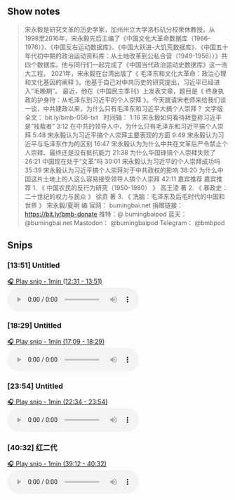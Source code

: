 
## Show notes
> 宋永毅是研究文革的历史学家，加州州立大学洛杉矶分校荣休教授。从1998至2016年，宋永毅先后主编了《中国文化大革命数据库（1966-1976）》、《中国反右运动数据库》、《中国大跃进-大饥荒数据库》、《中国五十年代初中期的政治运动资料库：从土地改革到公私合营（1949-1956））》共四个数据库。他与同行们一起完成了《中国当代政治运动史数据库》这一浩大工程。 2021年，宋永毅在台湾出版了《 毛泽东和文化大革命：政治心理和文化基因的阐释 》。他基于自己对中共历史的研究提出，习近平已经进入“毛晚期”。 最近，他在《中国民主季刊》上发表文章，题目是《 终身执政的护身符：从毛泽东到习近平的个人崇拜 》。今天就请宋老师来给我们谈一谈，中共建政以来，为什么只有毛泽东和习近平大搞个人崇拜？  文字版全文： bit.ly/bmb-056-txt    时间轴： 1:16 宋永毅如何看待拜登称习近平是“独裁者” 3:12 在中共的领导人中，为什么只有毛泽东和习近平搞个人崇拜 5:48 宋永毅认为习近平搞个人崇拜主要表现的方面 9:49 宋永毅认为习近平与毛泽东作为的区别 16:47 宋永毅认为为什么中共在文革后严令禁止个人崇拜、最终还是没有抵抗能力 21:38 为什么华国锋搞个人崇拜失败了 26:21 中国现在处于“文革”吗 30:01 宋永毅认为习近平的个人崇拜成功吗 35:39 宋永毅认为习近平搞个人崇拜对于中共政权的影响 38:20 为什么中国这片土地上的人这么容易接受领导人搞个人崇拜 42:11 嘉宾推荐  嘉宾推荐 1. 《 中国农民的反行为研究（1950-1980） 》 高王淩 著 2. 《 暴政史：二十世纪的权力与民众 》 徐贲 著 3. 《 洗脑：毛泽东及后毛时代的中国和世界 》 宋永毅/夏明 编
> 官网： bumingbai.net  捐赠链接： https://bit.ly/bmb-donate  推特：@ bumingbaipod  蓝天： @bumingbai.net  Mastodon： @bumingbaipod  Telegram： @bmbpod

## Snips
### [13:51] Untitled
[🎧 Play snip - 1min️ (12:31 - 13:51)](https://share.snipd.com/snip/6f5ba815-a01e-4ada-8a61-344b65541789)
<audio controls> <source src="https://www.buzzsprout.com/1982525/episodes/13219929-.mp3#t=12:31,13:51"> </audio>
### [18:29] Untitled
[🎧 Play snip - 1min️ (17:09 - 18:29)](https://share.snipd.com/snip/6e86bea9-b434-43a3-91bf-cc2a60e0ab52)
<audio controls> <source src="https://www.buzzsprout.com/1982525/episodes/13219929-.mp3#t=17:09,18:29"> </audio>
### [23:54] Untitled
[🎧 Play snip - 1min️ (22:34 - 23:54)](https://share.snipd.com/snip/7a620ed8-62b6-4d3e-8994-dbeed95b0252)
<audio controls> <source src="https://www.buzzsprout.com/1982525/episodes/13219929-.mp3#t=22:34,23:54"> </audio>
### [40:32] 红二代
[🎧 Play snip - 1min️ (39:12 - 40:32)](https://share.snipd.com/snip/ebc1c80e-0264-4ce2-8a2b-b7c16cae213c)
<audio controls> <source src="https://www.buzzsprout.com/1982525/episodes/13219929-.mp3#t=39:12,40:32"> </audio>
